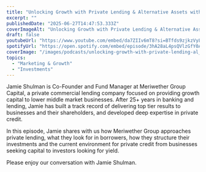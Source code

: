 ```yaml
---
title: "Unlocking Growth with Private Lending & Alternative Assets with Jamie Shulman"
excerpt: ""
publishedDate: "2025-06-27T14:47:53.333Z"
coverImageAlt: "Unlocking Growth with Private Lending & Alternative Assets with Jamie Shulman"
draft: false
youtubeUrl: "https://www.youtube.com/embed/da7ZIIv6mT8?si=BTfds9zjkzVyLwEg"
spotifyUrl: "https://open.spotify.com/embed/episode/3hA28aL4psQVlzGfY0AoAf"
coverImage: "/images/podcasts/unlocking-growth-with-private-lending-al__6668ecdceae4269044493901_663b9b17a03dbc9a7ae1adbc_.png"
topics:
  - "Marketing & Growth"
  - "Investments"
---
```

<p id="">Jamie Shulman is Co-Founder and Fund Manager at Meriwether Group Capital, a private commercial lending company focused on providing growth capital to lower middle market businesses. After 25+ years in banking and lending, Jamie has built a track record of delivering top tier results to businesses and their shareholders, and developed deep expertise in private credit.</p><p id="">In this episode, Jamie shares with us how Meriwether Group approaches private lending, what they look for in borrowers, how they structure their investments and the current environment for private credit from businesses seeking capital to investors looking for yield.</p><p id="">Please enjoy our conversation with Jamie Shulman.</p>
